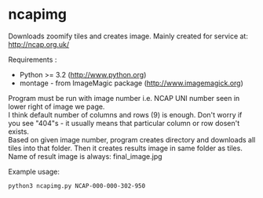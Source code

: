# ncapimg
Downloads zoomify tiles and creates image. Mainly created for service at: http://ncap.org.uk/  
  
Requirements :  
- Python >= 3.2 (http://www.python.org)
- montage - from ImageMagic package (http://www.imagemagick.org)  
  
Program must be run with image number i.e. NCAP UNI number seen in lower right of image we page.  
I think default number of columns and rows (9) is enough. Don't worry if you see "404"s -
it usually means that particular column or row dosen't exists.  
Based on given image number, program creates directory and downloads all tiles into that folder. Then
it creates results image in same folder as tiles. Name of result image is always: final_image.jpg  
  
Example usage:  
```
python3 ncapimg.py NCAP-000-000-302-950
```

